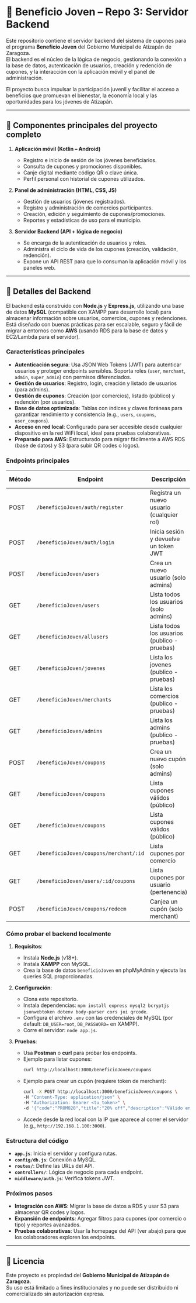 # 📱 Beneficio Joven – Repo 3: Servidor Backend

Este repositorio contiene el servidor backend del sistema de cupones para el programa **Beneficio Joven** del Gobierno Municipal de Atizapán de Zaragoza.  
El backend es el núcleo de la lógica de negocio, gestionando la conexión a la base de datos, autenticación de usuarios, creación y redención de cupones, y la interacción con la aplicación móvil y el panel de administración.

El proyecto busca impulsar la participación juvenil y facilitar el acceso a beneficios que promuevan el bienestar, la economía local y las oportunidades para los jóvenes de Atizapán.

---

## 🌟 Componentes principales del proyecto completo 

1. **Aplicación móvil (Kotlin – Android)**

   - Registro e inicio de sesión de los jóvenes beneficiarios.
   - Consulta de cupones y promociones disponibles.
   - Canje digital mediante código QR o clave única.
   - Perfil personal con historial de cupones utilizados.

2. **Panel de administración (HTML, CSS, JS)**

   - Gestión de usuarios (jóvenes registrados).
   - Registro y administración de comercios participantes.
   - Creación, edición y seguimiento de cupones/promociones.
   - Reportes y estadísticas de uso para el municipio.
  
3. **Servidor Backend (API + lógica de negocio)**

   - Se encarga de la autenticación de usuarios y roles.
   - Administra el ciclo de vida de los cupones (creación, validación, redención).
   - Expone un API REST para que lo consuman la aplicación móvil y los paneles web.

---

## 🚀 Detalles del Backend

El backend está construido con **Node.js** y **Express.js**, utilizando una base de datos **MySQL** (compatible con XAMPP para desarrollo local) para almacenar información sobre usuarios, comercios, cupones y redenciones. Está diseñado con buenas prácticas para ser escalable, seguro y fácil de migrar a entornos como **AWS** (usando RDS para la base de datos y EC2/Lambda para el servidor).

### **Características principales**
- **Autenticación segura**: Usa JSON Web Tokens (JWT) para autenticar usuarios y proteger endpoints sensibles. Soporta roles (`user`, `merchant`, `admin`, `super_admin`) con permisos diferenciados.
- **Gestión de usuarios**: Registro, login, creación y listado de usuarios (para admins).
- **Gestión de cupones**: Creación (por comercios), listado (público) y redención (por usuarios).
- **Base de datos optimizada**: Tablas con índices y claves foráneas para garantizar rendimiento y consistencia (e.g., `users`, `coupons`, `user_coupons`).
- **Acceso en red local**: Configurado para ser accesible desde cualquier dispositivo en la red WiFi local, ideal para pruebas colaborativas.
- **Preparado para AWS**: Estructurado para migrar fácilmente a AWS RDS (base de datos) y S3 (para subir QR codes o logos).

### **Endpoints principales**
| Método | Endpoint                  | Descripción                              | Requiere autenticación? |
|--------|---------------------------|------------------------------------------|------------------------|
| POST   | `/beneficioJoven/auth/register`      | Registra un nuevo usuario (cualquier rol) | No                    |
| POST   | `/beneficioJoven/auth/login`         | Inicia sesión y devuelve un token JWT    | No                     |
| POST   | `/beneficioJoven/users`              | Crea un nuevo usuario (solo admins)      | Sí (admin)             |
| GET    | `/beneficioJoven/users`              | Lista todos los usuarios (solo admins)   | Sí (admin)             |
| GET    | `/beneficioJoven/allusers`           | Lista todos los usuarios (publico - pruebas)   | No               |
| GET    | `/beneficioJoven/jovenes`            | Lista los jovenes (publico - pruebas)    | No                     |
| GET    | `/beneficioJoven/merchants`          | Lista los comercios (publico - pruebas)  | No                     |
| GET    | `/beneficioJoven/admins`             | Lista los admins (publico - pruebas)     | No                     |
| POST   | `/beneficioJoven/coupons`            | Crea un nuevo cupón (solo admins)        | Sí (admin)             |
| GET    | `/beneficioJoven/coupons`            | Lista cupones válidos (público)          | No                     |
| GET    | `/beneficioJoven/coupons`            | Lista cupones válidos (público)          | No                     |
| GET    | `/beneficioJoven/coupons/merchant/:id` | Lista cupones por comercio             | No                     |
| GET    | `/beneficioJoven/users/:id/coupons`    | Lista cupones por usuario (pertenencia)     | No                |
| POST   | `/beneficioJoven/coupons/redeem`     | Canjea un cupón (solo merchant)          | Sí (merchant)          |

### **Cómo probar el backend localmente**
1. **Requisitos**:
   - Instala **Node.js** (v18+).
   - Instala **XAMPP** con MySQL.
   - Crea la base de datos `beneficioJoven` en phpMyAdmin y ejecuta las queries SQL proporcionadas.

2. **Configuración**:
   - Clona este repositorio.
   - Instala dependencias: `npm install express mysql2 bcryptjs jsonwebtoken dotenv body-parser cors joi qrcode`.
   - Configura el archivo `.env` con las credenciales de MySQL (por default: `DB_USER=root`, `DB_PASSWORD=` en XAMPP).
   - Corre el servidor: `node app.js`.

3. **Pruebas**:
   - Usa **Postman** o **curl** para probar los endpoints.
   - Ejemplo para listar cupones:
     ```bash
     curl http://localhost:3000/beneficioJoven/coupons
     ```
   - Ejemplo para crear un cupón (requiere token de merchant):
     ```bash
     curl -X POST http://localhost:3000/beneficioJoven/coupons \
     -H "Content-Type: application/json" \
     -H "Authorization: Bearer <tu_token>" \
     -d '{"code":"PROMO20","title":"20% off","description":"Válido en tiendas","discount_type":"Porcentaje","valid_until":"2025-12-31","usage_limit":50,"qr_code_url":"http://example.com/qr2.png"}'
     ```
   - Accede desde la red local con la IP que aparece al correr el servidor (e.g., `http://192.168.1.100:3000`).

### **Estructura del código**
- **`app.js`**: Inicia el servidor y configura rutas.
- **`config/db.js`**: Conexión a MySQL.
- **`routes/`**: Define las URLs del API.
- **`controllers/`**: Lógica de negocio para cada endpoint.
- **`middleware/auth.js`**: Verifica tokens JWT.

### **Próximos pasos**
- **Integración con AWS**: Migrar la base de datos a RDS y usar S3 para almacenar QR codes y logos.
- **Expansión de endpoints**: Agregar filtros para cupones (por comercio o tipo) y reportes avanzados.
- **Pruebas colaborativas**: Usar la homepage del API (ver abajo) para que los colaboradores exploren los endpoints.

---

## 📄 Licencia

Este proyecto es propiedad del **Gobierno Municipal de Atizapán de Zaragoza**.  
Su uso está limitado a fines institucionales y no puede ser distribuido ni comercializado sin autorización expresa.